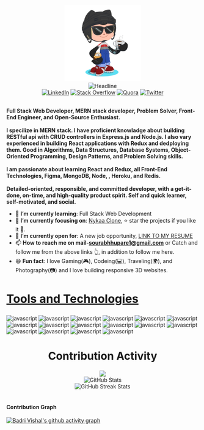 <div>
    <div align=center>
        <img src="https://raw.githubusercontent.com/AhmedFathyDev/AhmedFathyDev/main/GitHub.png" alt="GitHub Octocat Drinking a Cup of Coffee" height="200">
    </div>
    <div align=center>
        <img src="https://readme-typing-svg.herokuapp.com?color=%236FDA44&size=32&center=true&vCenter=true&width=600&height=50&lines=Hi+there+I'm+Sourabh+%F0%9F%91%8B;Full+Stack+Web+Developer;Back-End+Engineer;Problem+Solver;Front-End+Engineer;Open-Source+Enthusiast" alt="Headline" />
    </div>
    <div align=center>
        <a href="https://www.linkedin.com/in/sourabh-hupare/"><img src="https://img.shields.io/badge/Linkedin-0077b5?style=flat&logo=linkedin" alt="LinkedIn" /></a>
        <a href="https://stackoverflow.com/users/17941697/sourabh"><img src="https://img.shields.io/badge/Stack Overflow-f48024?style=flat&logo=stackoverflow&logoColor=white" alt="Stack Overflow" /></a>
        <a href="https://www.quora.com/profile/Sourabh-Hupare"><img src="https://img.shields.io/badge/Quora-B92B27?style=flat&logo=quora" alt="Quora" /></a>
        <a href="https://twitter.com/SourabhHupare"><img src="https://img.shields.io/badge/Twitter-199AFF?style=flat&logo=twitter&logoColor=white" alt="Twitter" /></a>
    </div>
    <div align=left>
        <br>
        <p>
            <strong>
                Full Stack Web Developer, MERN stack developer, Problem Solver, Front-End Engineer, and Open-Source Enthusiast.<br><br>
                I specilize in MERN stack. I have proficient knowladge about building RESTful api with CRUD controllers in Express.js and Node.js. I also vary experienced in building React applications with Redux and dedploying them. Good in Algorithms, Data Structures, Database Systems, Object-Oriented Programming, Design Patterns, and Problem Solving skills.<br><br>
                I am passionate about learning React and Redux, all Front-End Technologies, Figma, MongoDB, Node, , Heroku, and Redis.<br><br>
                Detailed-oriented, responsible, and committed developer, with a get-it-done, on-time, and high-quality product spirit. Self and quick learner, self-motivated, and social.
            </strong>
        </p>
        <ul>
            <li>🌱 <b>I’m currently learning</b>: Full Stack Web Development</li>
            <li>🎯 <b>I’m currently focusing on</b>: <a href="rohit753.github.io/naykaa-clone/">Nykaa Clone</a>, ⭐️ star the projects if you like it 🤩.</li>
            <li>🤔 <b>I’m currently open for</b>: A new job opportunity, <a href="https://drive.google.com/file/d/1ch-hWAX2ZwaswxV-WzVUB_Drm901NW4l/view?usp=sharing" target="_blank" rel="noopener noreferrer">LINK TO MY RESUME</a></li>
            <li>📫 <b>How to reach me on mail-<a href="sourabhhupare1@gmail.com">sourabhhupare1@gmail.com</a></b> or Catch and follow me from the above links 👆, in addition to follow me here.</li>
            <li>😄 <b>Fun fact</b>: I love Gaming(🎮), Codeing(💻), Traveling(🌍), and Photography(📷) and I love building responsive 3D websites.</li>
        </ul>
    </div>
    <h2 style="font-size:30px" align ="left" width = 100%><u>Tools and Technologies</u></h2>
<p align="left"> <img src="https://img.shields.io/badge/javascript-%23323330.svg?style=for-the-badge&logo=javascript&logoColor=%23F7DF1E" alt="javascript"  /> </a> 
<a href="https://www.w3schools.com/css/" target="_blank"> </a> 
<img src="https://img.shields.io/badge/html5-%23E34F26.svg?style=for-the-badge&logo=html5&logoColor=white" alt="javascript"  /> </a> 
<a href="https://www.w3schools.com/css/" target="_blank"> </a>
<img src="https://img.shields.io/badge/CSS3-%23FF9900.svg?style=for-the-badge&logo=amazon-css3&logoColor=white" alt="javascript"  /> </a> 
<a href="https://www.w3schools.com/css/" target="_blank"> </a>
<img src="https://img.shields.io/badge/node.js-%2343853D.svg?style=for-the-badge&logo=node.js&logoColor=white" alt="javascript"  /> </a> 
<a href="https://www.w3schools.com/css/" target="_blank"> </a>
<img src="https://img.shields.io/badge/express.js-%234285F4.svg?style=for-the-badge&logo=express&logoColor=white" alt="javascript"  /> </a> 
<a href="https://www.w3schools.com/css/" target="_blank"> </a>
<img src="https://img.shields.io/badge/MongoDB-%234ea94b.svg?style=for-the-badge&logo=mongodb&logoColor=white" alt="javascript"  /> </a> 
<a href="https://www.w3schools.com/css/" target="_blank"> </a>
<img src="https://img.shields.io/badge/react.js-FF00A0.svg?style=for-the-badge&logo=react&logoColor=white" alt="javascript"  /> </a> 
<a href="https://www.w3schools.com/css/" target="_blank"> </a>
<img src="https://img.shields.io/badge/Heroku-5C2D91.svg?style=for-the-badge&logo=heroku&logoColor=white" alt="javascript"  /> </a> 
<a href="https://www.w3schools.com/css/" target="_blank"> </a>
<img src="https://img.shields.io/badge/redis-%23D42029.svg?style=for-the-badge&logo=redis&logoColor=white" alt="javascript"  /> </a> 
<a href="https://www.w3schools.com/css/" target="_blank"> </a>
<img src="https://img.shields.io/badge/git-49ED00.svg?style=for-the-badge&logo=git&logoColor=white" alt="javascript"  /> </a> 
<a href="https://www.w3schools.com/css/" target="_blank"> </a>
<img src="https://img.shields.io/badge/github-%23000000.svg?style=for-the-badge&logo=github&logoColor=white" alt="javascript"  /> </a> 
<a href="https://www.w3schools.com/css/" target="_blank"> </a>
<img src="https://img.shields.io/badge/redux-%23FF9900.svg?style=for-the-badge&logo=redux&logoColor=white" alt="javascript"  /> </a> 
<a href="https://www.w3schools.com/css/" target="_blank"> </a>
<img src="https://img.shields.io/badge/postman-%23D42029.svg?style=for-the-badge&logo=postman&logoColor=white" alt="javascript"  /> </a> 
<a href="https://www.w3schools.com/css/" target="_blank"> </a>
<img src="https://img.shields.io/badge/sass-FF00A0.svg?style=for-the-badge&logo=sass&logoColor=white" alt="javascript"  /> </a> 
<a href="https://www.w3schools.com/css/" target="_blank"> </a>
<img src="https://img.shields.io/badge/NPM-%23000000.svg?style=for-the-badge&logo=npm&logoColor=white" alt="javascript"  /> </a> 
<a href="https://www.w3schools.com/css/" target="_blank"> </a>
<img src="https://img.shields.io/badge/yarn-5C2D91.svg?style=for-the-badge&logo=yarn&logoColor=white" alt="javascript"  /> </a> 
<a href="https://www.w3schools.com/css/" target="_blank"> </a>


</p>
    <div align=center>
        <h1>Contribution Activity</h1>
        <img align="center" src="https://github-readme-stats.vercel.app/api/top-langs/?username=sourabh-s1&title_color=6FDA44&text_color=FFFFFF&show_icons=true&icon_color=6FDA44&include_all_commits=true&count_private=true&theme=dark"><br>
        <img src="https://github-readme-stats.vercel.app/api?username=sourabh-s1&title_color=6FDA44&text_color=FFFFFF&show_icons=true&icon_color=6FDA44&include_all_commits=true&count_private=true&theme=dark" alt="GitHub Stats" height="200" />
        <br>
        <!--
        <img src="https://github-readme-stats.vercel.app/api/top-langs?username=sourabh-s1&layout=compact&title_color=6FDA44&text_color=FFFFFF&theme=dark" alt="GitHub Most Used Languages" height="200" />
        <br>
        -->
        <img src="https://github-readme-streak-stats.herokuapp.com/?user=sourabh-s1&theme=dark&date_format=j%20M%5B%20Y%5D&currStreakLabel=6FDA44&fire=6FDA44&ring=6FDA44" alt="GitHub Streak Stats" height="200" />
        <br>
        <br>
    </div>
</div>

#### Contribution Graph
[![Badri Vishal's github activity graph](https://activity-graph.herokuapp.com/graph?username=sourabh-s1&theme=react-dark)](https://github.com/MrBlueBird2/github-readme-activity-graph)


